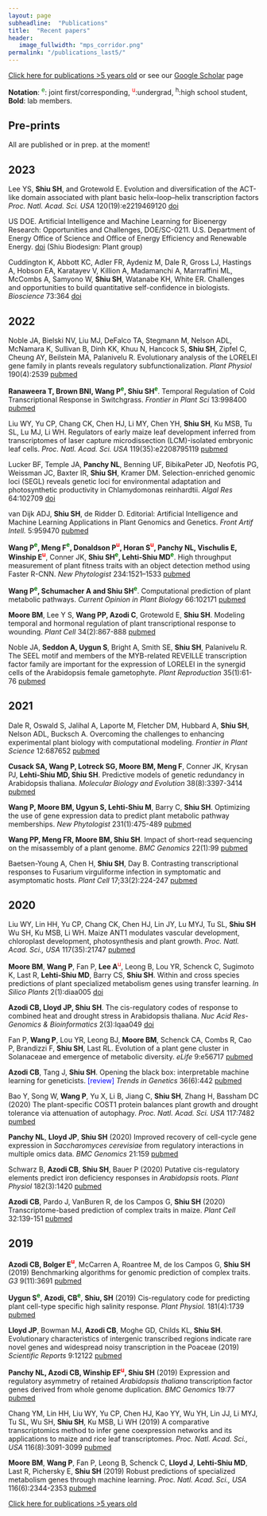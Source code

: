 ```yaml
---
layout: page
subheadline:  "Publications"
title:  "Recent papers"
header:
   image_fullwidth: "mps_corridor.png"
permalink: "/publications_last5/"
---
```


[Click here for publications >5 years old](https://shiulab.github.io/publications_older/) or see our [Google Scholar](https://scholar.google.com/citations?user=q8qVi6sAAAAJ&hl=en) page

__Notation__: <font color="green"><sup>e</sup></font>: joint first/corresponding, <font color="red"><sup>u</sup></font>:undergrad, <sup>h</sup>:high school student, __Bold__: lab members.

## Pre-prints

All are published or in prep. at the moment!

## 2023

Lee YS, __Shiu SH__, and Grotewold E. Evolution and diversification of the ACT-like domain associated with plant basic helix–loop–helix transcription factors _Proc. Natl. Acad. Sci. USA_ 120(19):e2219469120 [doi](https://www.pnas.org/doi/10.1073/pnas.2219469120)

US DOE. Artificial Intelligence and Machine Learning for Bioenergy Research: Opportunities and Challenges, DOE/SC-0211. U.S. Department of Energy Office of Science and Office of Energy Efficiency and Renewable Energy. [doi](https://doi.org/10.2172/1968870) (Shiu Biodesign: Plant group)

Cuddington K, Abbott KC, Adler FR, Aydeniz M, Dale R, Gross LJ, Hastings A, Hobson EA, Karatayev V, Killion A, Madamanchi A, Marrraffini ML, McCombs A, Samyono W, __Shiu SH__, Watanabe KH, White ER. Challenges and opportunities to build quantitative self-confidence in biologists. _Bioscience_ 73:364 [doi](https://doi.org/10.1093/biosci/biad015)

## 2022

Noble JA, Bielski NV, Liu MJ, DeFalco TA, Stegmann M, Nelson ADL, McNamara K, Sullivan B, Dinh KK, Khuu N, Hancock S, __Shiu SH__, Zipfel C, Cheung AY, Beilstein MA, Palanivelu R. Evolutionary analysis of the LORELEI gene family in plants reveals regulatory subfunctionalization. _Plant Physiol_ 190(4):2539 [pubmed](https://pubmed.ncbi.nlm.nih.gov/36156105/)

**Ranaweera T, Brown BNI, Wang P<font color="green"><sup>e</sup></font>, Shiu SH<font color="green"><sup>e</sup></font>**. Temporal Regulation of Cold Transcriptional Response in Switchgrass. _Frontier in Plant Sci_ 13:998400 [pubmed](https://pubmed.ncbi.nlm.nih.gov/36001691/)

Liu WY, Yu CP, Chang CK, Chen HJ, Li MY, Chen YH, __Shiu SH__, Ku MSB, Tu SL, Lu MJ, Li WH. Regulators of early maize leaf development inferred from transcriptomes of laser capture microdissection (LCM)-isolated embryonic leaf cells. *Proc. Natl. Acad. Sci. USA* 119(35):e2208795119 [pubmed](https://pubmed.ncbi.nlm.nih.gov/36001691/)

Lucker BF, Temple JA, **Panchy NL**, Benning UF, BibikaPeter JD, Neofotis PG, Weissman JC, Baxter IR, __Shiu SH__, Kramer DM. Selection-enriched genomic loci (SEGL) reveals genetic loci for environmental adaptation and photosynthetic productivity in Chlamydomonas reinhardtii. *Algal Res* 64:102709 [doi](https://doi.org/10.1016/j.algal.2022.102709)

van Dijk ADJ, **Shiu SH**, de Ridder D. Editorial: Artificial Intelligence and Machine Learning Applications in Plant Genomics and Genetics. *Front Artif Intell.* 5:959470 [pubmed](https://pubmed.ncbi.nlm.nih.gov/35832206/)

**Wang P<font color="green"><sup>e</sup></font>, Meng F<font color="green"><sup>e</sup></font>, Donaldson P<font color="red"><sup>u</sup></font>, Horan S<font color="red"><sup>u</sup></font>, Panchy  NL, Vischulis E, Winship E<font color="red"><sup>u</sup></font>**, Conner JK, **Shiu SH<font color="green"><sup>e</sup></font>, Lehti-Shiu MD<font color="green"><sup>e</sup></font>**. High throughput measurement of plant fitness traits with an object detection method using Faster R-CNN. *New Phytologist* 234:1521–1533 [pubmed](https://pubmed.ncbi.nlm.nih.gov/35218008/)

**Wang P<font color="green"><sup>e</sup></font>, Schumacher A and Shiu SH<font color="green"><sup>e</sup></font>**. Computational prediction of plant metabolic pathways. *Current Opinion in Plant Biology* 66:102171 [pubmed](https://pubmed.ncbi.nlm.nih.gov/35078130/)

__Moore BM__, Lee Y S, __Wang PP, Azodi C__, Grotewold E, __Shiu SH__. Modeling temporal and hormonal regulation of plant transcriptional response to wounding. *Plant Cell* 34(2):867-888 [pubmed](https://pubmed.ncbi.nlm.nih.gov/34865154/)

Noble JA, __Seddon A, Uygun S__, Bright A, Smith SE, __Shiu SH__, Palanivelu R. The SEEL motif and members of the MYB-related REVEILLE transcription factor family are important for the expression of LORELEI in the synergid cells of the Arabidopsis female gametophyte. *Plant Reproduction* 35(1):61-76 [pubmed](https://pubmed.ncbi.nlm.nih.gov/34716496/)

## 2021

Dale R, Oswald S, Jalihal A, Laporte M, Fletcher DM, Hubbard A, __Shiu SH__, Nelson ADL, Bucksch A. Overcoming the challenges to enhancing experimental plant biology with computational modeling. *Frontier in Plant Science* 12:687652 [pubmed](https://pubmed.ncbi.nlm.nih.gov/34354723/)

**Cusack SA, Wang P, Lotreck SG, Moore BM, Meng F**, Conner JK, Krysan PJ, **Lehti-Shiu MD, Shiu SH**. Predictive models of genetic redundancy in Arabidopsis thaliana. *Molecular Biology and Evolution* 38(8):3397-3414 [pubmed](https://pubmed.ncbi.nlm.nih.gov/33871641/)

**Wang P, Moore BM, Ugyun S, Lehti-Shiu M**, Barry C, **Shiu SH**. 	Optimizing the use of gene expression data to predict plant metabolic pathway memberships. *New Phytologist* 231(1):475-489 [pubmed](https://pubmed.ncbi.nlm.nih.gov/33749860/)

**Wang PP, Meng FR, Moore BM, Shiu SH**. Impact of short-read sequencing on the misassembly of a plant genome. *BMC Genomics* 22(1):99 [pubmed](https://pubmed.ncbi.nlm.nih.gov/33530937/)

Baetsen-Young A, Chen H, **Shiu SH**, Day B. Contrasting transcriptional responses to Fusarium virguliforme infection in symptomatic and asymptomatic hosts. *Plant Cell* 17;33(2):224-247 [pubmed](https://pubmed.ncbi.nlm.nih.gov/33681966/)

## 2020

Liu WY, Lin HH, Yu CP, Chang CK, Chen HJ, Lin JY, Lu MYJ, Tu SL, **Shiu SH** Wu SH, Ku MSB, Li WH. Maize ANT1 modulates vascular development, chloroplast development, photosynthesis and plant growth. *Proc. Natl. Acad. Sci., USA* 117(35):21747 [pubmed](https://pubmed.ncbi.nlm.nih.gov/32817425/)

**Moore BM**, **Wang P**, Fan P, **Lee A**<font color="red"><sup>u</sup></font>, Leong B, Lou YR, Schenck C, Sugimoto K, Last R, **Lehti-Shiu MD**, Barry CS, **Shiu SH**. Within and cross species predictions of plant specialized metabolism genes using transfer learning. *In Silico Plants* 2(1):diaa005 [doi](https://doi.org/10.1093/insilicoplants/diaa005)

**Azodi CB, Lloyd JP, Shiu SH**. The cis-regulatory codes of response to combined heat and drought stress in Arabidopsis thaliana. *Nuc Acid Res-Genomics & Bioinformatics* 2(3):lqaa049 [doi](https://doi-org.proxy2.cl.msu.edu/10.1093/nargab/lqaa049)

Fan P, **Wang P**, Lou YR, Leong BJ, **Moore BM**, Schenck CA, Combs R, Cao P, Brandizzi F, **Shiu SH**, Last RL. Evolution of a plant gene cluster in Solanaceae and emergence of metabolic diversity. *eLife* 9:e56717 [pubmed](https://pubmed.ncbi.nlm.nih.gov/32613943/)

**Azodi CB**, Tang J, **Shiu SH**. Opening the black box: interpretable machine learning for geneticists. <font color="blue">[review]</font> *Trends in Genetics* 36(6):442 [pubmed](https://pubmed.ncbi.nlm.nih.gov/32396837/)

Bao Y, Song W, **Wang P**, Yu X, Li B, Jiang C, **Shiu SH**, Zhang H, Bassham DC (2020) The plant-specific COST1 protein balances plant growth and drought tolerance via attenuation of autophagy. *Proc. Natl. Acad. Sci. USA* 117:7482 [pumbed](https://pubmed.ncbi.nlm.nih.gov/32170020)

**Panchy NL**, **Lloyd JP**, **Shiu SH** (2020) Improved recovery of cell-cycle gene expression in *Saccharomyces cerevisiae* from regulatory interactions in multiple omics data. *BMC Genomics* 21:159 [pubmed](https://pubmed.ncbi.nlm.nih.gov/32054475)

Schwarz B, **Azodi CB**, **Shiu SH**, Bauer P  (2020) Putative cis-regulatory elements predict iron deficiency responses in *Arabidopsis* roots. *Plant Physiol* 182(3):1420 [pubmed](https://pubmed.ncbi.nlm.nih.gov/31937681)

**Azodi CB**, Pardo J, VanBuren R, de los Campos G, **Shiu SH** (2020) Transcriptome-based prediction of complex traits in maize. *Plant Cell* 32:139-151 [pubmed](https://www.ncbi.nlm.nih.gov/pubmed/31641024)

## 2019

**Azodi CB, Bolger E<font color="red"><sup>u</sup></font>**, McCarren A, Roantree M, de los Campos G, **Shiu SH** (2019) Benchmarking algorithms for genomic prediction of complex traits. *G3* 9(11):3691 [pubmed](https://www.ncbi.nlm.nih.gov/pubmed/31533955)

**Uygun S<font color="green"><sup>e</sup></font>**, **Azodi, CB<font color="green"><sup>e</sup></font>**, **Shiu, SH** (2019) Cis-regulatory code for predicting plant cell-type specific high salinity response. *Plant Physiol.* 181(4):1739 [pubmed](https://www.ncbi.nlm.nih.gov/pubmed/31551359)

**Lloyd JP**, Bowman MJ, **Azodi CB**, Moghe GD, Childs KL, **Shiu SH**. Evolutionary characteristics of intergenic transcribed regions indicate rare novel genes and widespread noisy transcription in the Poaceae (2019) *Scientific Reports* 9:12122 [pubmed](https://www.ncbi.nlm.nih.gov/pubmed/31431676)

**Panchy NL, Azodi CB, Winship EF<font color="red"><sup>u</sup></font>, Shiu SH** (2019) Expression and regulatory asymmetry of retained *Arabidopsis thaliana* transcription factor genes derived from whole genome duplication. *BMC Genomics* 19:77 [pubmed](https://www.ncbi.nlm.nih.gov/pubmed/30866803)

Chang YM, Lin HH, Liu WY, Yu CP, Chen HJ, Kao YY, Wu YH, Lin JJ, Li MYJ, Tu SL, Wu SH, **Shiu SH**, Ku MSB, Li WH (2019) A comparative transcriptomics method to infer gene coexpression networks and its applications to maize and rice leaf transcriptomes. *Proc. Natl. Acad. Sci., USA* 116(8):3091-3099 [pubmed](https://www.ncbi.nlm.nih.gov/pubmed/30718437)

**Moore BM**, **Wang P**, Fan P, Leong B, Schenck C, **Lloyd J**, **Lehti-Shiu MD**, Last R, Pichersky E, **Shiu SH** (2019) Robust predictions of specialized metabolism genes through machine learning. *Proc. Natl. Acad. Sci., USA* 116(6):2344-2353 [pubmed](https://www.ncbi.nlm.nih.gov/pubmed/30674669)


[Click here for publications >5 years old](https://shiulab.github.io/publications_older/)

